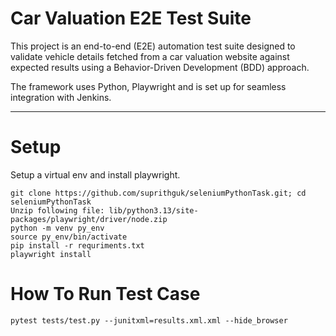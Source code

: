# **Car Valuation E2E Test Suite**
  This project is an end-to-end (E2E) automation test suite designed to validate vehicle details fetched from a car valuation website against expected results using a Behavior-Driven Development (BDD) approach.

  The framework uses Python, Playwright and is set up for seamless integration with Jenkins.

---

 # Setup

 Setup a virtual env and install playwright.

 ```
 git clone https://github.com/suprithguk/seleniumPythonTask.git; cd seleniumPythonTask
 Unzip following file: lib/python3.13/site-packages/playwright/driver/node.zip
 python -m venv py_env
 source py_env/bin/activate
 pip install -r requriments.txt
 playwright install
 ```

# How To Run Test Case

```
pytest tests/test.py --junitxml=results.xml.xml --hide_browser
```
